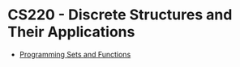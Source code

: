 CS220 - Discrete Structures and Their Applications
==================================================

- [Programming Sets and Functions](./programming_sets_and_functions/)
